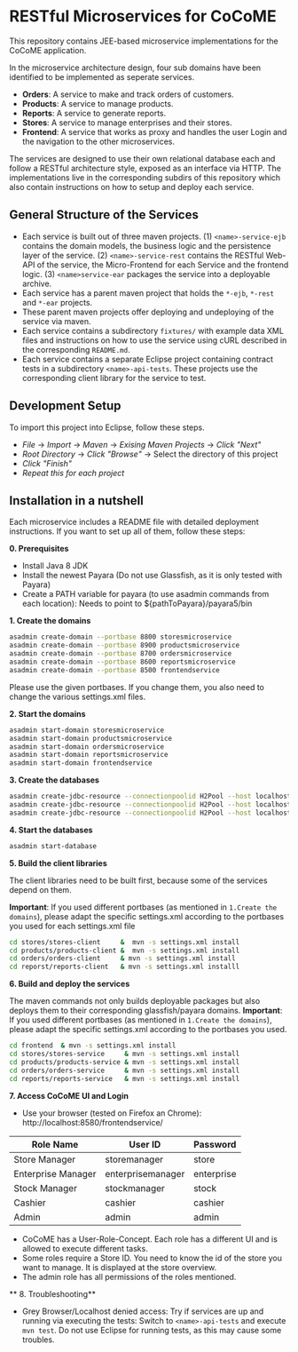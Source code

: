 RESTful Microservices for CoCoME
================================

This repository contains JEE-based microservice implementations for the CoCoME application.

In the microservice architecture design, four sub domains have been identified to be implemented as seperate services.

* **Orders**: A service to make and track orders of customers.
* **Products**: A service to manage products.
* **Reports**: A service to generate reports.
* **Stores**: A service to manage enterprises and their stores.
* **Frontend**: A service that works as proxy and handles the user Login and the navigation to the other microservices.

The services are designed to use their own relational database each and follow a RESTful architecture style, exposed as an interface via HTTP. The implementations live in the corresponding subdirs of this repository which also contain instructions on how to setup and deploy each service.

## General Structure of the Services

* Each service is built out of three maven projects. (1) `<name>-service-ejb` contains the domain models, the business logic and the persistence layer of the service. (2) `<name>-service-rest` contains the RESTful Web-API of the service, the Micro-Frontend for each Service and the frontend logic. (3) `<name>service-ear` packages the service into a deployable archive.
* Each service has a parent maven project that holds the `*-ejb`, `*-rest` and `*-ear` projects.
* These parent maven projects offer deploying and undeploying of the service via maven.
* Each service contains a subdirectory `fixtures/` with example data XML files and instructions on how to use the service using cURL described in the corresponding `README.md`.
* Each service contains a separate Eclipse project containing contract tests in a subdirectory `<name>-api-tests`. These projects use the corresponding client library for the service to test.



## Development Setup

To import this project into Eclipse, follow these steps.

* *File* -> *Import* -> *Maven* -> *Exising Maven Projects* -> *Click "Next"*
* *Root Directory* -> *Click "Browse"* -> Select the directory of this project
* *Click "Finish"*
* *Repeat this for each project*

## Installation in a nutshell

Each microservice includes a README file with detailed deployment instructions. If you want to set up all of them, follow these steps:

**0. Prerequisites**

* Install Java 8 JDK
* Install the newest Payara (Do not use Glassfish, as it is only tested with Payara)
* Create a PATH variable for payara (to use asadmin commands from each location): Needs to point to ${pathToPayara}/payara5/bin


**1. Create the domains**


```bash
asadmin create-domain --portbase 8800 storesmicroservice
asadmin create-domain --portbase 8900 productsmicroservice
asadmin create-domain --portbase 8700 ordersmicroservice
asadmin create-domain --portbase 8600 reportsmicroservice
asadmin create-domain --portbase 8500 frontendservice
```
Please use the given portbases. If you change them, you also need to change the various settings.xml files. 

**2. Start the domains**


```bash
asadmin start-domain storesmicroservice
asadmin start-domain productsmicroservice
asadmin start-domain ordersmicroservice
asadmin start-domain reportsmicroservice
asadmin start-domain frontendservice
```

**3. Create the databases**

```bash
asadmin create-jdbc-resource --connectionpoolid H2Pool --host localhost --port 8848  jdbc/CoCoMEStoresServiceDB
asadmin create-jdbc-resource --connectionpoolid H2Pool --host localhost --port 8948  jdbc/CoCoMEProductsServiceDB
asadmin create-jdbc-resource --connectionpoolid H2Pool --host localhost --port 8748  jdbc/CoCoMEOrdersServiceDB
```

**4. Start the databases**

```bash
asadmin start-database
```

**5. Build the client libraries**

The client libraries need to be built first, because some of the services depend on them.

**Important**: If you used different portbases (as mentioned in `1.Create the domains`),  please adapt the specific settings.xml according to the portbases you used for each settings.xml file

```bash
cd stores/stores-client     &  mvn -s settings.xml install
cd products/products-client &  mvn -s settings.xml install
cd orders/orders-client     & mvn -s settings.xml install
cd reporst/reports-client   & mvn -s settings.xml installl

```

**6. Build and deploy the services**

The maven commands not only builds deployable packages but also deploys them to their corresponding glassfish/payara domains.
**Important**: If you used different portbases (as mentioned in `1.Create the domains`),  please adapt the specific settings.xml according to the portbases you used.

```bash
cd frontend  & mvn -s settings.xml install
cd stores/stores-service     & mvn -s settings.xml install
cd products/products-service & mvn -s settings.xml install
cd orders/orders-service     & mvn -s settings.xml install
cd reports/reports-service   & mvn -s settings.xml install
```

**7. Access CoCoME UI and Login**

* Use your browser (tested on Firefox an Chrome):  http://localhost:8580/frontendservice/




| **Role Name**	| **User ID** 	|     **Password**	|  
|---			|---			|---				|	
| Store Manager  	    	|   storemanager	| store   	|   
|     	    Enterprise Manager	| enterprisemanager  	| enterprise  	|   	
|     	    Stock Manager	| stockmanager  	|stock   	|   	
|     	    Cashier	| cashier  	| cashier  	|   
|     	    Admin		|   admin	|   admin	|   
  

* CoCoME has a User-Role-Concept. Each role has a different UI and is allowed to execute different tasks.
* Some roles require a Store ID. You need to know the id of the store you want to manage. It is displayed at the store overview.
* The admin role has all permissions of the roles mentioned.

** 8. Troubleshooting**
* Grey Browser/Localhost denied access: Try if services are up and running via executing the tests: Switch to `<name>-api-tests` and execute `mvn test`. Do not use Eclipse for running tests, as this may cause some troubles.
